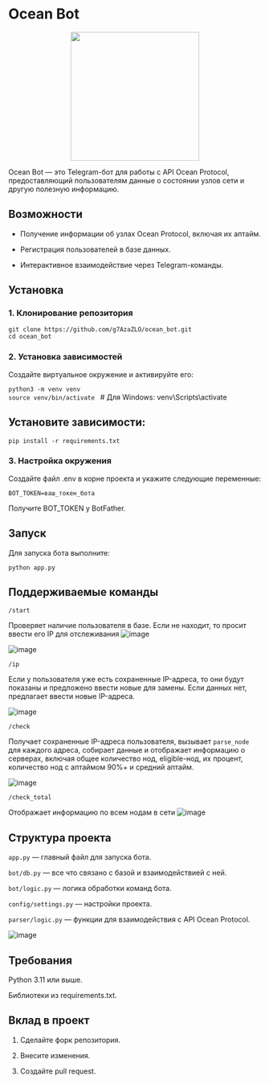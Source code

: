 # Ocean Bot
<p align="center">
  <img src="https://github.com/user-attachments/assets/ac483550-a12c-4462-8b3c-34b384abf3f6" width="256"/>
</p>
Ocean Bot — это Telegram-бот для работы с API Ocean Protocol, предоставляющий пользователям данные о состоянии узлов сети и другую полезную информацию.

## Возможности

- Получение информации об узлах Ocean Protocol, включая их аптайм.

- Регистрация пользователей в базе данных.

- Интерактивное взаимодействие через Telegram-команды.

## Установка

### 1. Клонирование репозитория

```git clone https://github.com/g7AzaZLO/ocean_bot.git```</br>
```cd ocean_bot```

### 2. Установка зависимостей

Создайте виртуальное окружение и активируйте его:

```python3 -m venv venv```</br>
```source venv/bin/activate ``` # Для Windows: venv\Scripts\activate

## Установите зависимости:

```pip install -r requirements.txt```

### 3. Настройка окружения

Создайте файл .env в корне проекта и укажите следующие переменные:

```BOT_TOKEN=ваш_токен_бота```

Получите BOT_TOKEN у BotFather.

## Запуск

Для запуска бота выполните:

```python app.py```


## Поддерживаемые команды

`/start`

Проверяет наличие пользователя в базе. Если не находит, то просит ввести его IP для отслеживания
![image](https://github.com/user-attachments/assets/81a4f878-0375-464c-a99f-6166ab451dff)

![image](https://github.com/user-attachments/assets/bbb53465-f994-4350-8976-3c6b7da8b6e7)


`/ip`

Если у пользователя уже есть сохраненные IP-адреса, то они будут показаны и предложено ввести новые для замены. Если данных нет, предлагает ввести новые IP-адреса.

![image](https://github.com/user-attachments/assets/3dfd1dc9-a32f-4b4a-8355-a592d3644b65)


`/check`

Получает сохраненные IP-адреса пользователя, вызывает `parse_node` для каждого адреса, собирает данные и отображает информацию о серверах, включая общее количество нод, eligible-нод, их процент, количество нод с аптаймом 90%+ и средний аптайм.

![image](https://github.com/user-attachments/assets/1f4793e9-121b-4dcc-adfe-b39ae6642dce)


`/check_total`

Отображает информацию по всем нодам в сети
![image](https://github.com/user-attachments/assets/3919c093-d11c-4fab-b98b-816332c95ac1)


## Структура проекта

`app.py` — главный файл для запуска бота.

`bot/db.py` — все что связано с базой и взаимодействией с ней.

`bot/logic.py` — логика обработки команд бота.

`config/settings.py` — настройки проекта.

`parser/logic.py` — функции для взаимодействия с API Ocean Protocol.

![image](https://github.com/user-attachments/assets/ec3887ab-0817-4d67-9c57-e64332ef5c33)

## Требования

Python 3.11 или выше.

Библиотеки из requirements.txt.

## Вклад в проект

1. Сделайте форк репозитория.

2. Внесите изменения.

3. Создайте pull request.
